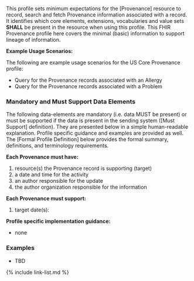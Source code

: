 This profile sets minimum expectations for the [Provenance] resource to record, search and fetch Provenance information associated with a record. It identifies which core elements, extensions, vocabularies and value sets **SHALL** be present in the resource when using this profile. This FHIR Provenance profile here covers the minimal (basic) information to support lineage of information.      

**Example Usage Scenarios:**

The following are example usage scenarios for the US Core Provenance profile:

-   Query for the Provenance records associated with an Allergy
-   Query for the Provenance records associated with a Problem


### Mandatory and Must Support Data Elements

The following data-elements are mandatory (i.e. data MUST be present) or must be supported if the data is present in the sending system ([Must Support] definition). They are presented below in a simple human-readable explanation.  Profile specific guidance and examples are provided as well.  The [Formal Profile Definition] below provides the  formal summary, definitions, and  terminology requirements.  

**Each Provenance must have:**

1.  resource(s) the Provenance record is supporting (target)
1.  a date and time for the activity
1.  an author responsible for the update
1.  the author organization responsible for the information

**Each Provenance must support:**

1. target date(s):

**Profile specific implementation guidance:**

* none

### Examples

- TBD

{% include link-list.md %}

